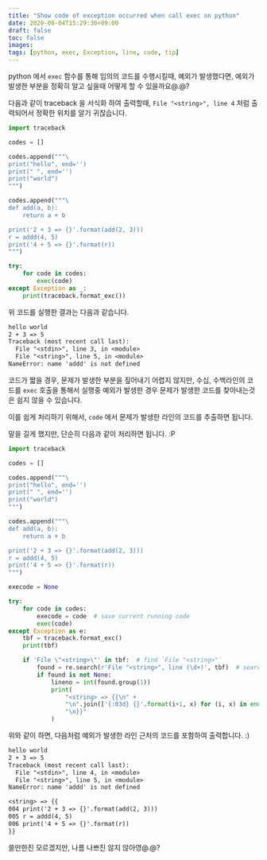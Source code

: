 ```yaml
---
title: "Show code of exception occurred when call exec on python"
date: 2020-08-04T15:29:30+09:00
draft: false
toc: false
images:
tags: [python, exec, Exception, line, code, tip]
---
```


python 에서 `exec` 함수를 통해 임의의 코드를 수행시킬때, 예외가 발생했다면, 예외가 발생한 부분을 정확히 알고 싶을때 어떻게 할 수 있을까요@.@?

다음과 같이 traceback 을 서식화 하여 출력할때, `File "<string>", line 4` 처럼 출력되어서 정확한 위치를 알기 귀찮습니다.

```py
import traceback

codes = []

codes.append("""\
print("hello", end='')
print(" ", end='')
print("world")
""")

codes.append("""\
def add(a, b):
    return a + b

print('2 + 3 => {}'.format(add(2, 3)))
r = addd(4, 5)
print('4 + 5 => {}'.format(r))
""")

try:
    for code in codes:
        exec(code)
except Exception as _:
    print(traceback.format_exc())
```

위 코드를 실행한 결과는 다음과 같습니다.
```txt
hello world
2 + 3 => 5
Traceback (most recent call last):
  File "<stdin>", line 3, in <module>
  File "<string>", line 5, in <module>
NameError: name 'addd' is not defined
```

코드가 짧을 경우, 문제가 발생한 부분을 짚어내기 어렵지 않지만, 수십, 수백라인의 코드를 `exec` 호출을 통해서 실행중 예외가 발생한 경우 문제가 발생한 코드를 찾아내는것은 쉽지 않을 수 있습니다.

이를 쉽게 처리하기 위해서, `code` 에서 문제가 발생한 라인의 코드를 추출하면 됩니다.

말을 길게 했지만, 단순히 다음과 같이 처리하면 됩니다. :P

```py
import traceback

codes = []

codes.append("""\
print("hello", end='')
print(" ", end='')
print("world")
""")

codes.append("""\
def add(a, b):
    return a + b

print('2 + 3 => {}'.format(add(2, 3)))
r = addd(4, 5)
print('4 + 5 => {}'.format(r))
""")

execode = None

try:
    for code in codes:
        execode = code  # save current running code
        exec(code)
except Exception as e:
    tbf = traceback.format_exc()
    print(tbf)

    if 'File \"<string>\"' in tbf:  # find `File "<string>"` 
        found = re.search(r'File "<string>", line (\d+)', tbf)  # search exception occurred line
        if found is not None:
            lineno = int(found.group(1))
            print(
                "<string> => {{\n" + 
                "\n".join(['{:03d} {}'.format(i+1, x) for (i, x) in enumerate(execode.splitlines()) if i >= (lineno-2) and i < (lineno+1)]) + 
                "\n}}"
            )
```

위와 같이 하면, 다음처럼 예외가 발생한 라인 근처의 코드를 포함하여 출력합니다. :)

```txt
hello world
2 + 3 => 5
Traceback (most recent call last):
  File "<stdin>", line 4, in <module>
  File "<string>", line 5, in <module>
NameError: name 'addd' is not defined

<string> => {{
004 print('2 + 3 => {}'.format(add(2, 3)))
005 r = addd(4, 5)
006 print('4 + 5 => {}'.format(r))
}}
```

쓸만한진 모르겠지만, 나름 나쁘진 않지 않아영@.@?
